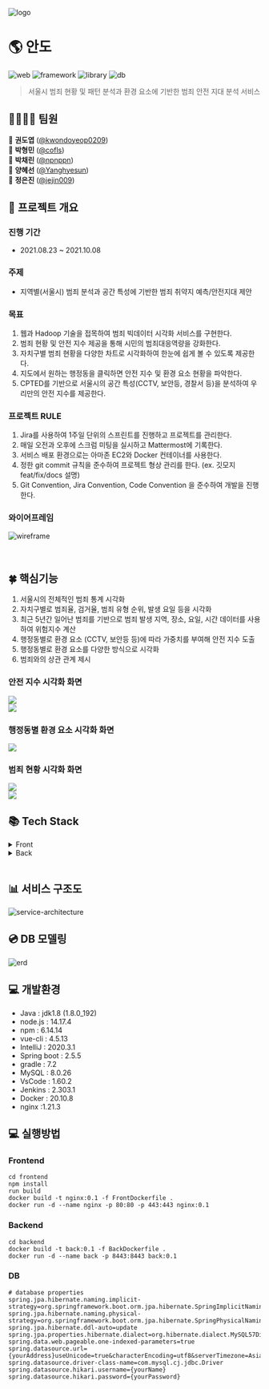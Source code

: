 ![logo](https://i.imgur.com/g05qEfJ.png)


# 🌎 안도

![web](https://img.shields.io/badge/platform-web-yellow) ![framework](https://img.shields.io/badge/framework-SpringBoot-9cf) ![library](https://img.shields.io/badge/libray-Vue-orange) ![db](https://img.shields.io/badge/database-MySQL-inactive)

> 서울시 범죄 현황 및 패턴 분석과 환경 요소에 기반한 범죄 안전 지대 분석 서비스

## 👨‍👩‍👧‍👦 팀원
 🧡 **권도엽** ([@kwondoyeop0209](https://github.com/kwondoyeop0209))  
 💛 **박형민** ([@cofls](https://github.com/cofls))  
 💚 **박채린** ([@npnppn](https://github.com/npnppn))  
 💙 **양혜선** ([@Yanghyesun](https://github.com/Yanghyesun))  
 💜 **정은진** ([@jejin009](https://github.com/jejin009))  

## 🎥 프로젝트 개요
### 진행 기간
- 2021.08.23 ~ 2021.10.08

### 주제
- 지역별(서울시) 범죄 분석과 공간 특성에 기반한 범죄 취약지 예측/안전지대 제안

### 목표
1. 웹과 Hadoop 기술을 접목하여 범죄 빅데이터 시각화 서비스를 구현한다.
2. 범죄 현황 및 안전 지수 제공을 통해 시민의 범죄대응역량을 강화한다.
3. 자치구별 범죄 현황을 다양한 차트로 시각화하여 한눈에 쉽게 볼 수 있도록 제공한다.
4. 지도에서 원하는 행정동을 클릭하면 안전 지수 및 환경 요소 현황을 파악한다.
5. CPTED를 기반으로 서울시의 공간 특성(CCTV, 보안등, 경찰서 등)을 분석하여 우리만의 안전 지수를 제공한다.

### 프로젝트 RULE
1. Jira를 사용하여 1주일 단위의 스프린트를 진행하고 프로젝트를 관리한다.
2. 매일 오전과 오후에 스크럼 미팅을 실시하고 Mattermost에 기록한다.
3. 서비스 배포 환경으로는 아마존 EC2와 Docker 컨테이너를 사용한다.
4. 정한 git commit 규칙을 준수하여 프로젝트 형상 관리를 한다. (ex. 깃모지 feat/fix/docs 설명)
5. Git Convention, Jira Convention, Code Convention 을 준수하여 개발을 진행한다.


### 와이어프레임
![wireframe](https://i.imgur.com/VrD64P7.png)



<br>

## 🍀 핵심기능
1) 서울시의 전체적인 범죄 통계 시각화
2) 자치구별로 범죄율, 검거율, 범죄 유형 순위, 발생 요일 등을 시각화
3) 최근 5년간 일어난 범죄를 기반으로 범죄 발생 지역, 장소, 요일, 시간 데이터를 사용하여 위험지수 계산
4) 행정동별로 환경 요소 (CCTV, 보안등 등)에 따라 가중치를 부여해 안전 지수 도출
5) 행정동별로 환경 요소를 다양한 방식으로 시각화
6) 범죄와의 상관 관계 제시

### 안전 지수 시각화 화면
![](https://i.imgur.com/eSE3q3Q.jpg)  <br>
![](https://i.imgur.com/IHGRmKx.jpg)


### 행정동별 환경 요소 시각화 화면
![](https://i.imgur.com/pgWgGbW.jpg)

### 범죄 현황 시각화 화면
![](https://i.imgur.com/3S3raTA.png)  <br>
![](https://i.imgur.com/me29nil.png)





## 📚 Tech Stack
<details>
    <summary>Front</summary>
    <ul>
        <li>Vue2</li>
        <li>Vue CLI</li>
        <li>Node</li>
        <li>Npm</li>
    </ul>
</details>
<details>
    <summary>Back</summary>
    <ul>
        <li>SpringBoot</li>
        <li>MySQL</li>
        <li>Swagger</li>
        <li>JPA</li>
        <li>docker</li>
        <li>nginx</li>
        <li>Jenkins</li>
    </ul>
</details>
<br>

## 📊 서비스 구조도
![service-architecture](https://i.imgur.com/Cegmf9p.png)



## 💿 DB 모델링
![erd](https://i.imgur.com/qqFhZZY.png)


## 💻 개발환경
- Java : jdk1.8 (1.8.0_192)
- node.js : 14.17.4
- npm : 6.14.14
- vue-cli : 4.5.13
- IntelliJ : 2020.3.1
- Spring boot : 2.5.5
- gradle : 7.2
- MySQL : 8.0.26
- VsCode : 1.60.2
- Jenkins : 2.303.1
- Docker : 20.10.8
- nginx :1.21.3

## 💻 실행방법
### Frontend

```bash=
cd frontend
npm install
run build
docker build -t nginx:0.1 -f FrontDockerfile .
docker run -d --name nginx -p 80:80 -p 443:443 nginx:0.1
```

### Backend
```bash=
cd backend
docker build -t back:0.1 -f BackDockerfile .
docker run -d --name back -p 8443:8443 back:0.1
```

### DB
```bash=
# database properties
spring.jpa.hibernate.naming.implicit-strategy=org.springframework.boot.orm.jpa.hibernate.SpringImplicitNamingStrategy
spring.jpa.hibernate.naming.physical-strategy=org.springframework.boot.orm.jpa.hibernate.SpringPhysicalNamingStrategy
spring.jpa.hibernate.ddl-auto=update
spring.jpa.properties.hibernate.dialect=org.hibernate.dialect.MySQL57Dialect
spring.data.web.pageable.one-indexed-parameters=true
spring.datasource.url={yourAddress}useUnicode=true&characterEncoding=utf8&serverTimezone=Asia/Seoul&zeroDateTimeBehavior=convertToNull&rewriteBatchedStatements=true
spring.datasource.driver-class-name=com.mysql.cj.jdbc.Driver
spring.datasource.hikari.username={yourName}
spring.datasource.hikari.password={yourPassword}

```
